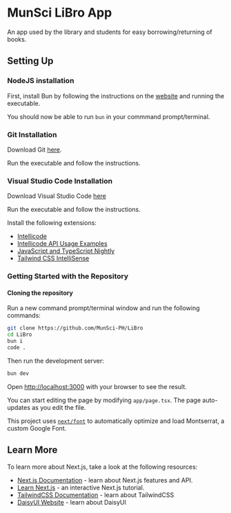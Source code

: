 # MunSci LiBro App

An app used by the library and students for easy borrowing/returning of books.

## Setting Up

### NodeJS installation

First, install Bun by following the instructions on the [website](https://bun.sh/) and running the executable.

You should now be able to run `bun` in your commmand prompt/terminal.

### Git Installation

Download Git [here](https://git-scm.com/downloads).

Run the executable and follow the instructions.

### Visual Studio Code Installation

Download Visual Studio Code [here](https://code.visualstudio.com/download)

Run the executable and follow the instructions.

Install the following extensions:

- [Intellicode](https://marketplace.visualstudio.com/items?itemName=VisualStudioExptTeam.vscodeintellicode)
- [Intellicode API Usage Examples](https://marketplace.visualstudio.com/items?itemName=VisualStudioExptTeam.intellicode-api-usage-examples)
- [JavaScript and TypeScript Nightly](https://marketplace.visualstudio.com/items?itemName=ms-vscode.vscode-typescript-next)
- [Tailwind CSS IntelliSense](https://marketplace.visualstudio.com/items?itemName=bradlc.vscode-tailwindcss)

### Getting Started with the Repository

#### Cloning the repository

Run a new command prompt/terminal window and run the following commands:

```bash
git clone https://github.com/MunSci-PH/LiBro
cd LiBro
bun i
code .
```

Then run the development server:

```bash
bun dev
```

Open [http://localhost:3000](http://localhost:3000) with your browser to see the result.

You can start editing the page by modifying `app/page.tsx`. The page auto-updates as you edit the file.

This project uses [`next/font`](https://nextjs.org/docs/basic-features/font-optimization) to automatically optimize and load Montserrat, a custom Google Font.

## Learn More

To learn more about Next.js, take a look at the following resources:

- [Next.js Documentation](https://nextjs.org/docs) - learn about Next.js features and API.
- [Learn Next.js](https://nextjs.org/learn) - an interactive Next.js tutorial.
- [TailwindCSS Documentation](https://tailwindcss.com/docs/) - learn about TailwindCSS
- [DaisyUI Website](https://daisyui.com/) - learn about DaisyUI

